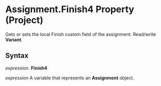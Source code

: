 
# Assignment.Finish4 Property (Project)

Gets or sets the local Finish custom field of the assignment. Read/write  **Variant**.


## Syntax

 _expression_. **Finish4**

 _expression_ A variable that represents an **Assignment** object.

